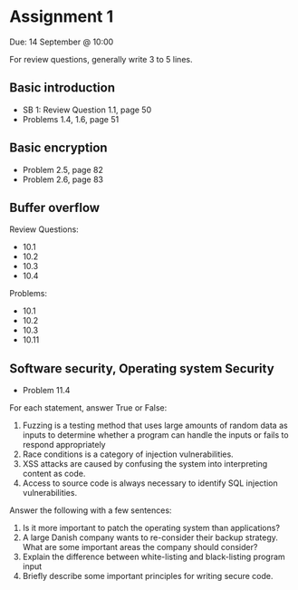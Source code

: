# Assignment 1
Due: 14 September @ 10:00

For review questions, generally write 3 to 5 lines.

## Basic introduction

  * SB 1: Review Question 1.1, page 50
  * Problems 1.4, 1.6, page 51

## Basic encryption

  * Problem 2.5, page 82
  * Problem 2.6, page 83

## Buffer overflow

Review Questions:
 * 10.1
 * 10.2
 * 10.3
 * 10.4

Problems:
 * 10.1
 * 10.2
 * 10.3
 * 10.11

## Software security, Operating system Security

 * Problem 11.4

For each statement, answer True or False:

1. Fuzzing is a testing method that uses large amounts of random data as inputs to determine whether a program can handle the inputs or fails to respond appropriately
2. Race conditions is a category of injection vulnerabilities.
3. XSS attacks are caused by confusing the system into interpreting content as code.
4. Access to source code is always necessary to identify SQL injection vulnerabilities.

Answer the following with a few sentences:

1. Is it more important to patch the operating system than applications?
2. A large Danish company wants to re-consider their backup strategy. What are some important areas the company should consider?
3. Explain the difference between white-listing and black-listing program input
4. Briefly describe some important principles for writing secure code.

